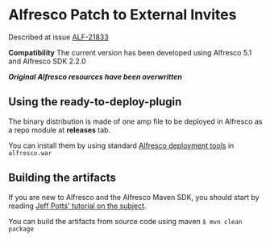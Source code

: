 
Alfresco Patch to External Invites
==========================

Described at issue [ALF-21833](https://issues.alfresco.com/jira/browse/ALF-21833)

**Compatibility**
The current version has been developed using Alfresco 5.1 and Alfresco SDK 2.2.0

***Original Alfresco resources have been overwritten***

Using the ready-to-deploy-plugin
--------------------------------------
The binary distribution is made of one amp file to be deployed in Alfresco as a repo module at **releases** tab.

You can install them by using standard [Alfresco deployment tools](http://docs.alfresco.com/community/tasks/dev-extensions-tutorials-simple-module-install-amp.html) in `alfresco.war`

Building the artifacts
----------------------
If you are new to Alfresco and the Alfresco Maven SDK, you should start by reading [Jeff Potts' tutorial on the subject](http://ecmarchitect.com/alfresco-developer-series-tutorials/maven-sdk/tutorial/tutorial.html).

You can build the artifacts from source code using maven
```$ mvn clean package```